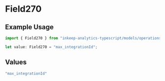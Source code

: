 # Field270

## Example Usage

```typescript
import { Field270 } from "inkeep-analytics-typescript/models/operations";

let value: Field270 = "max_integrationId";
```

## Values

```typescript
"max_integrationId"
```